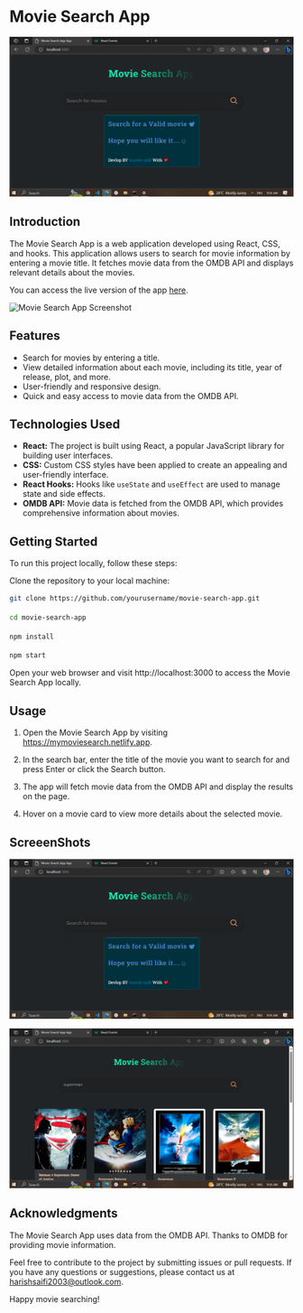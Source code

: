 # Movie Search App

![Movie Search App Logo](./readme/img.png)

## Introduction

The Movie Search App is a web application developed using React, CSS, and hooks. This application allows users to search for movie information by entering a movie title. It fetches movie data from the OMDB API and displays relevant details about the movies.

You can access the live version of the app [here](https://mymoviesearch.netlify.app).

![Movie Search App Screenshot](https://example.com/screenshot.png)

## Features

- Search for movies by entering a title.
- View detailed information about each movie, including its title, year of release, plot, and more.
- User-friendly and responsive design.
- Quick and easy access to movie data from the OMDB API.

## Technologies Used

- **React:** The project is built using React, a popular JavaScript library for building user interfaces.
- **CSS:** Custom CSS styles have been applied to create an appealing and user-friendly interface.
- **React Hooks:** Hooks like `useState` and `useEffect` are used to manage state and side effects.
- **OMDB API:** Movie data is fetched from the OMDB API, which provides comprehensive information about movies.

## Getting Started

To run this project locally, follow these steps:

Clone the repository to your local machine:

```bash
git clone https://github.com/yourusername/movie-search-app.git

cd movie-search-app

npm install

npm start
```
Open your web browser and visit http://localhost:3000 to access the Movie Search App locally.

## Usage
1. Open the Movie Search App by visiting https://mymoviesearch.netlify.app.

2. In the search bar, enter the title of the movie you want to search for and press Enter or click the Search button.

3. The app will fetch movie data from the OMDB API and display the results on the page.

4. Hover on a movie card to view more details about the selected movie.

## ScreeenShots

![img](./readme/img.png)

![img](./readme/img1.png)

## Acknowledgments
The Movie Search App uses data from the OMDB API. Thanks to OMDB for providing movie information.

Feel free to contribute to the project by submitting issues or pull requests. If you have any questions or suggestions, please contact us at harishsaifi2003@outlook.com.

Happy movie searching!